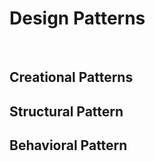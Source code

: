 <H1>Design Patterns</H1>
<br>
<H2>Creational Patterns</H2>
<H2>Structural Pattern</H2>
<H2>Behavioral Pattern</H2>
